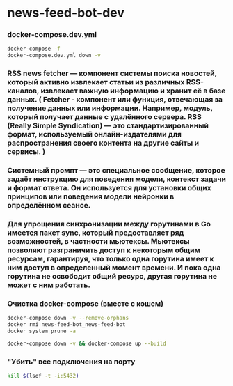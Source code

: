 # news-feed-bot-dev

### docker-compose.dev.yml
```bash
docker-compose -f 
docker-compose.dev.yml down -v
```

### RSS news fetcher — компонент системы поиска новостей, который активно извлекает статьи из различных RSS-каналов, извлекает важную информацию и хранит её в базе данных. ( Fetcher -  компонент или функция, отвечающая за получение данных или информации. Например, модуль, который получает данные с удалённого сервера. RSS (Really Simple Syndication) — это стандартизированный формат, используемый онлайн-издателями для распространения своего контента на другие сайты и сервисы. )

### Системный промпт — это специальное сообщение, которое задаёт инструкцию для поведения модели, контекст задачи и формат ответа. Он используется для установки общих принципов или поведения модели нейронки в определённом сеансе.

### Для упрощения синхронизации между горутинами в Go имеется пакет sync, который предоставляет ряд возможностей, в частности мьютексы. Мьютексы позволяют разграничить доступ к некоторым общим ресурсам, гарантируя, что только одна горутина имеет к ним доступ в определенный момент времени. И пока одна горутина не освободит общий ресурс, другая горутина не может с ним работать.

### Очистка docker-compose (вместе с кэшем)
```bash
docker-compose down -v --remove-orphans
docker rmi news-feed-bot_news-feed-bot
docker system prune -a

docker-compose down -v && docker-compose up --build
```

### "Убить" все подключения на порту
```bash
kill $(lsof -t -i:5432)
```